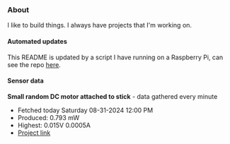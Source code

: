 ### About
I like to build things. I always have projects that I'm working on.

#### Automated updates
This README is updated by a script I have running on a Raspberry Pi, can see the repo [here](https://github.com/jdc-cunningham/raspi-git-repo-updater).

#### Sensor data


**Small random DC motor attached to stick** - data gathered every minute
- Fetched today Saturday 08-31-2024 12:00 PM
- Produced: 0.793 mW
- Highest: 0.015V 0.0005A
- [Project link](https://github.com/jdc-cunningham/turbine-raspi)